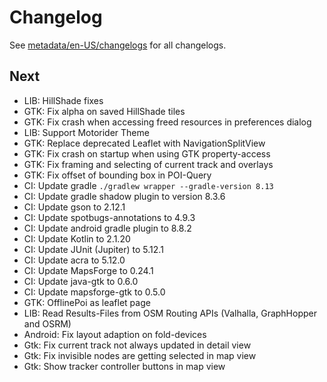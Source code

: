# Changelog

See [metadata/en-US/changelogs](metadata/en-US/changelogs) for all changelogs.


## Next

- LIB: HillShade fixes
- GTK: Fix alpha on saved HillShade tiles
- GTK: Fix crash when accessing freed resources in preferences dialog
- LIB: Support Motorider Theme
- GTK: Replace deprecated Leaflet with NavigationSplitView 
- GTK: Fix crash on startup when using GTK property-access
- GTK: Fix framing and selecting of current track and overlays
- GTK: Fix offset of bounding box in POI-Query 
- CI: Update gradle `./gradlew wrapper --gradle-version 8.13`
- CI: Update gradle shadow plugin to version 8.3.6
- CI: Update gson to 2.12.1
- CI: Update spotbugs-annotations to 4.9.3
- CI: Update android gradle plugin to 8.8.2
- CI: Update Kotlin to 2.1.20
- CI: Update JUnit (Jupiter) to 5.12.1
- CI: Update acra to 5.12.0
- CI: Update MapsForge to 0.24.1
- CI: Update java-gtk to 0.6.0
- CI: Update mapsforge-gtk to 0.5.0
- GTK: OfflinePoi as leaflet page
- LIB: Read Results-Files from OSM Routing APIs (Valhalla, GraphHopper and OSRM)
- Android: Fix layout adaption on fold-devices
- Gtk: Fix current track not always updated in detail view
- Gtk: Fix invisible nodes are getting selected in map view
- Gtk: Show tracker controller buttons in map view
